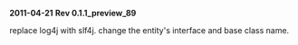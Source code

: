 **2011-04-21**
**Rev 0.1.1\_preview\_89**

replace log4j with slf4j.
change the entity's interface and base class name.